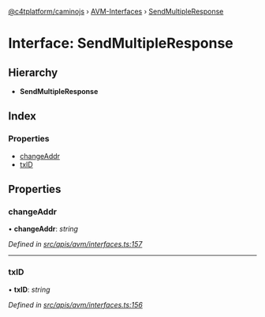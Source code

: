 [@c4tplatform/caminojs](../api.md) › [AVM-Interfaces](../modules/avm_interfaces.md) › [SendMultipleResponse](avm_interfaces.sendmultipleresponse.md)

# Interface: SendMultipleResponse

## Hierarchy

* **SendMultipleResponse**

## Index

### Properties

* [changeAddr](avm_interfaces.sendmultipleresponse.md#changeaddr)
* [txID](avm_interfaces.sendmultipleresponse.md#txid)

## Properties

###  changeAddr

• **changeAddr**: *string*

*Defined in [src/apis/avm/interfaces.ts:157](https://github.com/chain4travel/caminojs/blob/8077d740/src/apis/avm/interfaces.ts#L157)*

___

###  txID

• **txID**: *string*

*Defined in [src/apis/avm/interfaces.ts:156](https://github.com/chain4travel/caminojs/blob/8077d740/src/apis/avm/interfaces.ts#L156)*
